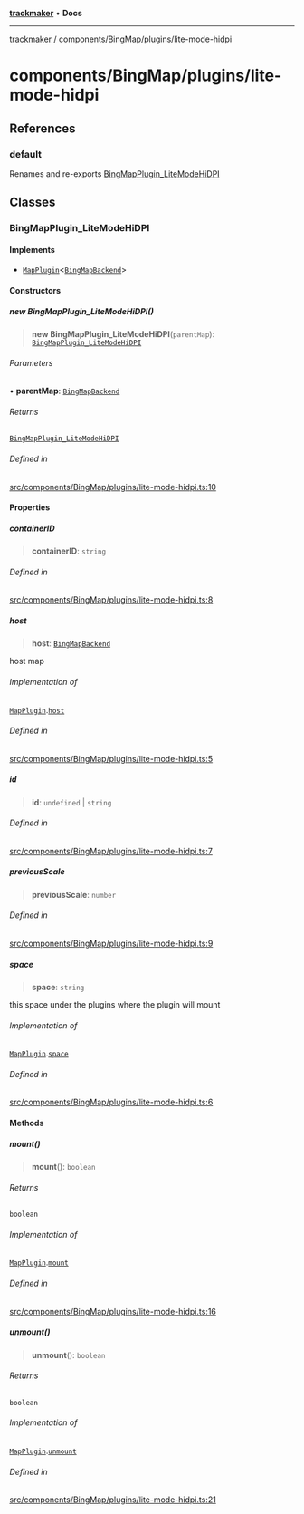 [**trackmaker**](../../../README.md) • **Docs**

***

[trackmaker](../../../modules.md) / components/BingMap/plugins/lite-mode-hidpi

# components/BingMap/plugins/lite-mode-hidpi

## References

### default

Renames and re-exports [BingMapPlugin_LiteModeHiDPI](lite-mode-hidpi.md#bingmapplugin_litemodehidpi)

## Classes

### BingMapPlugin\_LiteModeHiDPI

#### Implements

- [`MapPlugin`](../../../libs/map-backends/plugin.md#mappluginhostmaptype)\<[`BingMapBackend`](../bing-map-backend.md#bingmapbackend)\>

#### Constructors

##### new BingMapPlugin\_LiteModeHiDPI()

> **new BingMapPlugin\_LiteModeHiDPI**(`parentMap`): [`BingMapPlugin_LiteModeHiDPI`](lite-mode-hidpi.md#bingmapplugin_litemodehidpi)

###### Parameters

• **parentMap**: [`BingMapBackend`](../bing-map-backend.md#bingmapbackend)

###### Returns

[`BingMapPlugin_LiteModeHiDPI`](lite-mode-hidpi.md#bingmapplugin_litemodehidpi)

###### Defined in

[src/components/BingMap/plugins/lite-mode-hidpi.ts:10](https://github.com/Anson2251/trackmaker/blob/79fb765ba97780e527d64c6c60143ef30e165330/src/components/BingMap/plugins/lite-mode-hidpi.ts#L10)

#### Properties

##### containerID

> **containerID**: `string`

###### Defined in

[src/components/BingMap/plugins/lite-mode-hidpi.ts:8](https://github.com/Anson2251/trackmaker/blob/79fb765ba97780e527d64c6c60143ef30e165330/src/components/BingMap/plugins/lite-mode-hidpi.ts#L8)

##### host

> **host**: [`BingMapBackend`](../bing-map-backend.md#bingmapbackend)

host map

###### Implementation of

[`MapPlugin`](../../../libs/map-backends/plugin.md#mappluginhostmaptype).[`host`](../../../libs/map-backends/plugin.md#host)

###### Defined in

[src/components/BingMap/plugins/lite-mode-hidpi.ts:5](https://github.com/Anson2251/trackmaker/blob/79fb765ba97780e527d64c6c60143ef30e165330/src/components/BingMap/plugins/lite-mode-hidpi.ts#L5)

##### id

> **id**: `undefined` \| `string`

###### Defined in

[src/components/BingMap/plugins/lite-mode-hidpi.ts:7](https://github.com/Anson2251/trackmaker/blob/79fb765ba97780e527d64c6c60143ef30e165330/src/components/BingMap/plugins/lite-mode-hidpi.ts#L7)

##### previousScale

> **previousScale**: `number`

###### Defined in

[src/components/BingMap/plugins/lite-mode-hidpi.ts:9](https://github.com/Anson2251/trackmaker/blob/79fb765ba97780e527d64c6c60143ef30e165330/src/components/BingMap/plugins/lite-mode-hidpi.ts#L9)

##### space

> **space**: `string`

this space under the plugins where the plugin will mount

###### Implementation of

[`MapPlugin`](../../../libs/map-backends/plugin.md#mappluginhostmaptype).[`space`](../../../libs/map-backends/plugin.md#space)

###### Defined in

[src/components/BingMap/plugins/lite-mode-hidpi.ts:6](https://github.com/Anson2251/trackmaker/blob/79fb765ba97780e527d64c6c60143ef30e165330/src/components/BingMap/plugins/lite-mode-hidpi.ts#L6)

#### Methods

##### mount()

> **mount**(): `boolean`

###### Returns

`boolean`

###### Implementation of

[`MapPlugin`](../../../libs/map-backends/plugin.md#mappluginhostmaptype).[`mount`](../../../libs/map-backends/plugin.md#mount)

###### Defined in

[src/components/BingMap/plugins/lite-mode-hidpi.ts:16](https://github.com/Anson2251/trackmaker/blob/79fb765ba97780e527d64c6c60143ef30e165330/src/components/BingMap/plugins/lite-mode-hidpi.ts#L16)

##### unmount()

> **unmount**(): `boolean`

###### Returns

`boolean`

###### Implementation of

[`MapPlugin`](../../../libs/map-backends/plugin.md#mappluginhostmaptype).[`unmount`](../../../libs/map-backends/plugin.md#unmount)

###### Defined in

[src/components/BingMap/plugins/lite-mode-hidpi.ts:21](https://github.com/Anson2251/trackmaker/blob/79fb765ba97780e527d64c6c60143ef30e165330/src/components/BingMap/plugins/lite-mode-hidpi.ts#L21)

